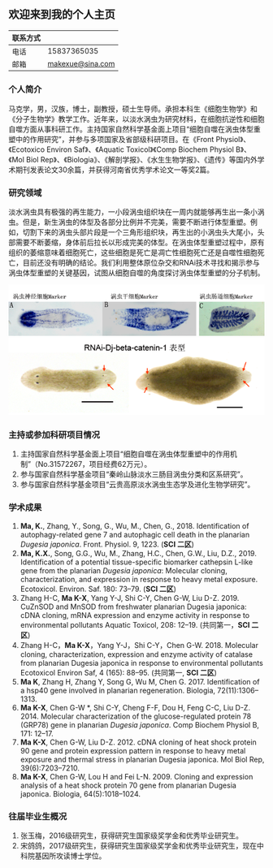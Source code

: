 ## 欢迎来到我的个人主页

|联系方式| |
|-|-|
| 电话 | 15837365035 |
| 邮箱 | <makexue@sina.com> |


### 个人简介

马克学，男，汉族，博士，副教授，硕士生导师。承担本科生《细胞生物学》和《分子生物学》教学工作。近年来，以淡水涡虫为研究材料，在细胞抗逆性和细胞自噬方面从事科研工作。主持国家自然科学基金面上项目“细胞自噬在涡虫体型重塑中的作用研究”，并参与多项国家及省部级科研项目。在《Front Physiol》、《Ecotoxico Environ Saf》、《Aquatic Toxicol》《Comp Biochem Physiol B》、《Mol Biol Rep》、《Biologia》、《解剖学报》、《水生生物学报》、《遗传》等国内外学术期刊发表论文30余篇，并获得河南省优秀学术论文一等奖2篇。



### 研究领域

淡水涡虫具有极强的再生能力，一小段涡虫组织块在一周内就能够再生出一条小涡虫。但是，新生涡虫的体型及各部分比例并不完美，需要不断进行体型重塑。例如，切割下来的涡虫头部片段是一个三角形组织块，再生出的小涡虫头大尾小，头部需要不断萎缩，身体前后拉长以形成完美的体型。在涡虫体型重塑过程中，原有组织的萎缩意味着细胞死亡，这些细胞是死亡是凋亡性细胞死亡还是自噬性细胞死亡，目前还没有明确的结论。我们利用整体原位杂交和RNAi技术寻找和揭示参与涡虫体型重塑的关键基因，试图从细胞自噬的角度探讨涡虫体型重塑的分子机制。

![cells](./pics/cells.png)
![phenotype](pics/phenotype.png)


### 主持或参加科研项目情况

1. 主持国家自然科学基金面上项目“细胞自噬在涡虫体型重塑中的作用机制”（No.31572267，项目经费62万元）。
2. 参与国家自然科学基金项目“秦岭山脉淡水三肠目涡虫分类和区系研究”。
3. 参与国家自然科学基金项目“云贵高原淡水涡虫生态学及进化生物学研究”。

### 学术成果

1. **Ma, K.**, Zhang, Y., Song, G., Wu, M., Chen, G., 2018. Identification of autophagy-related gene 7 and autophagic cell death in the planarian *Dugesia japonica*. Front. Physiol. 9, 1223. (**SCI 二区**)
2. **Ma, K.X.**, Song, G.G., Wu, M., Zhang, H.C., Chen, G.W., Liu, D.Z., 2019. Identification of a potential tissue-specific biomarker cathepsin L-like gene from the planarian *Dugesia japonica*: Molecular cloning, characterization, and expression in response to heavy metal exposure. Ecotoxicol. Environ. Saf. 180: 73–79. (**SCI 二区**)
3. Zhang H-C, **Ma K-X**, Yang Y-J, Shi C-Y, Chen G-W, Liu D-Z. 2019. CuZnSOD and MnSOD from freshwater planarian Dugesia japonica: cDNA cloning, mRNA expression and enzyme activity in response to environmental pollutants Aquatic Toxicol, 208: 12–19. (共同第一，**SCI 二区**)
4. Zhang  H-C，**Ma K-X**，Yang Y-J，Shi C-Y，Chen G-W. 2018. Molecular cloning,   characterization, expression and enzyme activity of catalase from planarian Dugesia japonica in response to environmental pollutants   Ecotoxicol Environ Saf, 4 (165): 88–95. (共同第一, **SCI 二区**) 
5. **Ma K**, Zhang H, Zhang Y, Song G, Wu M, Chen G. 2017. Identification of a hsp40 gene involved in planarian regeneration. Biologia, 72(11):1306–1313.
6. **Ma K-X**, Chen G-W \*, Shi C-Y, Cheng F-F, Dou H, Feng C-C, Liu D-Z. 2014. Molecular characterization of the glucose-regulated protein 78 (GRP78) gene in planarian *Dugesia japonica*. Comp Biochem Physiol B, 171: 12–17.
7. **Ma K-X**, Chen G-W, Liu D-Z. 2012. cDNA cloning of heat shock protein 90 gene and protein expression pattern in response to heavy metal exposure and thermal stress in planarian Dugesia japonica. Mol Biol Rep, 39(6):7203–7210.
8. **Ma K-X**, Chen G-W, Lou H and Fei L-N. 2009. Cloning and expression analysis of a heat shock protein 70 gene from planarian Dugesia japonica. Biologia, 64(5):1018–1024.
 

### 往届毕业生概况
1. 张玉梅，2016级研究生，获得研究生国家级奖学金和优秀毕业研究生。
2. 宋鸽鸽，2017级研究生，获得研究生国家级奖学金和优秀毕业研究生，现在中科院基因所攻读博士学位。

